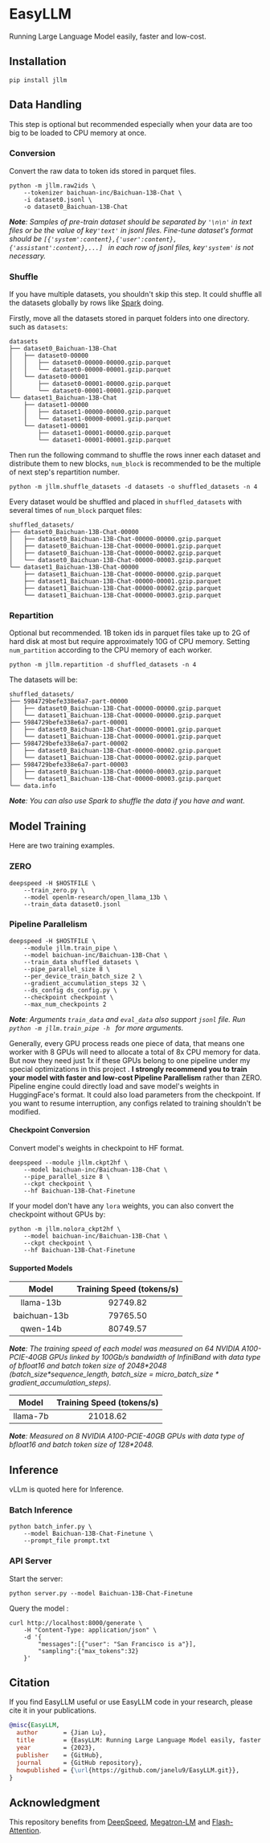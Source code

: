 # EasyLLM

Running Large Language Model easily, faster and low-cost.

## Installation

```shell
pip install jllm
```

## Data Handling

This step is optional but recommended especially when your data are too big to be loaded to CPU memory at once.

### Conversion

Convert the raw data to token ids stored in parquet files.

```shell
python -m jllm.raw2ids \
    --tokenizer baichuan-inc/Baichuan-13B-Chat \
    -i dataset0.jsonl \
    -o dataset0_Baichuan-13B-Chat
```

***Note**: Samples of pre-train dataset should be separated by `'\n\n'` in text files or be the value of  key`'text'` in jsonl files. Fine-tune dataset's format should be `[{'system':content},{'user':content},{'assistant':content},...] ` in each row of jsonl files, key`'system'` is not necessary.*

### Shuffle

If you have multiple datasets, you shouldn't skip this step. It could shuffle all the datasets globally by rows like [Spark](https://spark.apache.org) doing. 

Firstly, move all the datasets stored in parquet folders into one directory. such as `datasets`:

```shell
datasets
├── dataset0_Baichuan-13B-Chat
│   ├── dataset0-00000
│   │   ├── dataset0-00000-00000.gzip.parquet
│   │   └── dataset0-00000-00001.gzip.parquet
│   └── dataset0-00001
│       ├── dataset0-00001-00000.gzip.parquet
│       └── dataset0-00001-00001.gzip.parquet
└── dataset1_Baichuan-13B-Chat
    ├── dataset1-00000
    │   ├── dataset1-00000-00000.gzip.parquet
    │   └── dataset1-00000-00001.gzip.parquet
    └── dataset1-00001
        ├── dataset1-00001-00000.gzip.parquet
        └── dataset1-00001-00001.gzip.parquet
```

Then run the following command to shuffle the rows inner each dataset and distribute them to new blocks, `num_block` is recommended to be the multiple of next step's repartition number.

```shell
python -m jllm.shuffle_datasets -d datasets -o shuffled_datasets -n 4
```

Every dataset would be shuffled and placed in `shuffled_datasets` with several times of `num_block` parquet files:

```shell
shuffled_datasets/
├── dataset0_Baichuan-13B-Chat-00000
│   ├── dataset0_Baichuan-13B-Chat-00000-00000.gzip.parquet
│   ├── dataset0_Baichuan-13B-Chat-00000-00001.gzip.parquet
│   ├── dataset0_Baichuan-13B-Chat-00000-00002.gzip.parquet
│   └── dataset0_Baichuan-13B-Chat-00000-00003.gzip.parquet
└── dataset1_Baichuan-13B-Chat-00000
    ├── dataset1_Baichuan-13B-Chat-00000-00000.gzip.parquet
    ├── dataset1_Baichuan-13B-Chat-00000-00001.gzip.parquet
    ├── dataset1_Baichuan-13B-Chat-00000-00002.gzip.parquet
    └── dataset1_Baichuan-13B-Chat-00000-00003.gzip.parquet
```

### Repartition 

Optional but recommended. 1B token ids in parquet files take up to 2G of hard disk at most but require approximately 10G of CPU memory. Setting `num_partition` according to the CPU memory of each worker.

```shell
python -m jllm.repartition -d shuffled_datasets -n 4
```

The datasets will be:

```shell
shuffled_datasets/
├── 5984729befe338e6a7-part-00000
│   ├── dataset0_Baichuan-13B-Chat-00000-00000.gzip.parquet
│   └── dataset1_Baichuan-13B-Chat-00000-00000.gzip.parquet
├── 5984729befe338e6a7-part-00001
│   ├── dataset0_Baichuan-13B-Chat-00000-00001.gzip.parquet
│   └── dataset1_Baichuan-13B-Chat-00000-00001.gzip.parquet
├── 5984729befe338e6a7-part-00002
│   ├── dataset0_Baichuan-13B-Chat-00000-00002.gzip.parquet
│   └── dataset1_Baichuan-13B-Chat-00000-00002.gzip.parquet
├── 5984729befe338e6a7-part-00003
│   ├── dataset0_Baichuan-13B-Chat-00000-00003.gzip.parquet
│   └── dataset1_Baichuan-13B-Chat-00000-00003.gzip.parquet
└── data.info
```

***Note**: You can also use Spark to shuffle the data if you have and want.*

## Model Training

Here are two training examples.

### ZERO

```shell
deepspeed -H $HOSTFILE \
    --train_zero.py \
    --model openlm-research/open_llama_13b \
    --train_data dataset0.jsonl
```

### Pipeline Parallelism

```shell
deepspeed -H $HOSTFILE \
    --module jllm.train_pipe \
    --model baichuan-inc/Baichuan-13B-Chat \
    --train_data shuffled_datasets \
    --pipe_parallel_size 8 \
    --per_device_train_batch_size 2 \
    --gradient_accumulation_steps 32 \
    --ds_config ds_config.py \
    --checkpoint checkpoint \
    --max_num_checkpoints 2
```

***Note**: Arguments `train_data` and `eval_data` also support `jsonl` file. Run `python -m jllm.train_pipe -h ` for more arguments.* 

Generally, every GPU process reads one piece of data, that means one worker with 8 GPUs will need to allocate a total of 8x CPU memory for data.  But now they need just 1x if these GPUs belong to one pipeline under my special optimizations in this project . **I strongly recommend you to train your model with faster and low-cost Pipeline Parallelism** rather than ZERO. Pipeline engine could directly load and save model's weights in HuggingFace's format. It could also load parameters from the checkpoint. If you want to resume interruption, any configs related to training shouldn't be modified.

#### Checkpoint Conversion

Convert model's weights in checkpoint to HF format.

```shell
deepspeed --module jllm.ckpt2hf \
	--model baichuan-inc/Baichuan-13B-Chat \
	--pipe_parallel_size 8 \
	--ckpt checkpoint \
	--hf Baichuan-13B-Chat-Finetune
```

If your model don't have any `lora` weights, you can also convert the checkpoint without GPUs by:

```shell
python -m jllm.nolora_ckpt2hf \
	--model baichuan-inc/Baichuan-13B-Chat \
	--ckpt checkpoint \
	--hf Baichuan-13B-Chat-Finetune
```

#### Supported Models

|    Model     | Training Speed (tokens/s) |
| :----------: | :-----------------------: |
|  llama-13b   |         92749.82          |
| baichuan-13b |         79765.50          |
|   qwen-14b   |         80749.57          |

***Note**: The training speed of each model was measured on 64 NVIDIA A100-PCIE-40GB GPUs linked by 100Gb/s bandwidth of InfiniBand with data type of bfloat16 and batch token size of 2048\*2048 (batch_size\*sequence_length,  batch_size = micro_batch_size \* gradient_accumulation_steps).*

|  Model   | Training Speed (tokens/s) |
| :------: | :-----------------------: |
| llama-7b |         21018.62          |

***Note**: Measured on 8 NVIDIA A100-PCIE-40GB GPUs with data type of bfloat16 and batch token size of 128\*2048.*

## Inference

vLLm is quoted here for Inference.

### Batch Inference

```shell
python batch_infer.py \
    --model Baichuan-13B-Chat-Finetune \
    --prompt_file prompt.txt
```

### API Server

Start the server:

```shell
python server.py --model Baichuan-13B-Chat-Finetune
```

Query the model :

```sehll
curl http://localhost:8000/generate \
    -H "Content-Type: application/json" \
    -d '{
        "messages":[{"user": "San Francisco is a"}],
        "sampling":{"max_tokens":32}
    }'
```

## Citation

If you find EasyLLM useful or use EasyLLM  code  in your research, please cite it in your publications.

```bibtex
@misc{EasyLLM,
  author       = {Jian Lu},
  title        = {EasyLLM: Running Large Language Model easily, faster and low-cost.},
  year         = {2023},
  publisher    = {GitHub},
  journal      = {GitHub repository},
  howpublished = {\url{https://github.com/janelu9/EasyLLM.git}},
}
```

## Acknowledgment

This repository benefits from [DeepSpeed](https://github.com/microsoft/DeepSpeed),  [Megatron-LM](https://github.com/NVIDIA/Megatron-LM.git) and [Flash-Attention](https://github.com/Dao-AILab/flash-attention.git).

